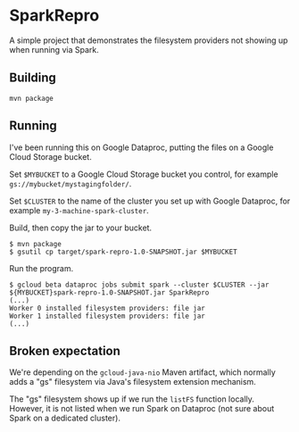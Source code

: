 # SparkRepro

A simple project that demonstrates the filesystem providers 
not showing up when running via Spark.


## Building


```
mvn package
```

## Running

I've been running this on Google Dataproc, 
putting the files on a Google Cloud Storage bucket.

Set `$MYBUCKET` to a Google Cloud Storage bucket you control, for example
`gs://mybucket/mystagingfolder/`.

Set `$CLUSTER` to the name of the cluster you set up with Google Dataproc, for example
`my-3-machine-spark-cluster`.

Build, then copy the jar to your bucket.

```
$ mvn package
$ gsutil cp target/spark-repro-1.0-SNAPSHOT.jar $MYBUCKET
```

Run the program.

```
$ gcloud beta dataproc jobs submit spark --cluster $CLUSTER --jar ${MYBUCKET}spark-repro-1.0-SNAPSHOT.jar SparkRepro
(...)
Worker 0 installed filesystem providers: file jar
Worker 1 installed filesystem providers: file jar 
(...)
```

## Broken expectation

We're depending on the `gcloud-java-nio` Maven artifact, which normally adds
a "gs" filesystem via Java's filesystem extension mechanism.

The "gs" filesystem shows up if we run the `listFS` function locally.
However, it is not listed when we run Spark on Dataproc (not sure about Spark
on a dedicated cluster).